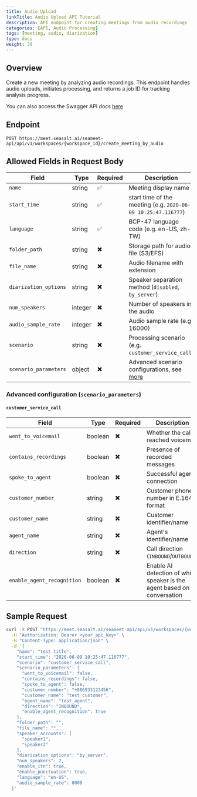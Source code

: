 ```yaml
---
title: Audio Upload
linkTitle: Audio Upload API Tutorial
description: API endpoint for creating meetings from audio recordings
categories: [API, Audio Processing]
tags: [meeting, audio, diarization]
type: docs
weight: 30
---
```


## Overview
Create a new meeting by analyzing audio recordings. This endpoint handles audio uploads, initiates processing, and returns a job ID for tracking analysis progress.

You can also access the Swagger API docs [here](./Docs/audio-upload-api/)

## Endpoint
`POST https://meet.seasalt.ai/seameet-api/api/v1/workspaces/{workspace_id}/create_meeting_by_audio`

## Allowed Fields in Request Body
| Field | Type | Required | Description |
|-------|------|----------|-------------|
| `name` | string | ✅ | Meeting display name |
| `start_time` | string | ✅ | start time of the meeting (e.g. `2020-06-09 10:25:47.116777`) |
| `language` | string | ✅ | BCP-47 language code (e.g. en-US, zh-TW) |
| `folder_path` | string | ✖️ | Storage path for audio file (S3/EFS) |
| `file_name` | string | ✖️ | Audio filename with extension |
| `diarization_options` | string | ✖️ | Speaker separation method (`disabled`, `by_server`) |
| `num_speakers` | integer | ✖️ | Number of speakers in the audio |
| `audio_sample_rate` | integer | ✖️ | Audio sample rate (e.g. 16000) |
| `scenario` | string | ✖️ | Processing scenario (e.g. `customer_service_call`) |
| `scenario_parameters` | object | ✖️ | Advanced scenario configurations, see [more](#advanced-configuration-scenario_parameters) |

### Advanced configuration (`scenario_parameters`)
#### `customer_service_call`
| Field | Type | Required | Description |
|-------|------|----------|-------------|
| `went_to_voicemail` | boolean | ✖️ | Whether the call reached voicemail |
| `contains_recordings` | boolean | ✖️ | Presence of recorded messages |
| `spoke_to_agent` | boolean | ✖️ | Successful agent connection |
| `customer_number` | string | ✖️ | Customer phone number in E.164 format |
| `customer_name` | string | ✖️ | Customer identifier/name |
| `agent_name` | string | ✖️ | Agent's identifier/name |
| `direction` | string | ✖️ | Call direction (`INBOUND`/`OUTBOUND`) |
| `enable_agent_recognition` | boolean | ✖️ | Enable AI detection of which speaker is the agent based on conversation |


## Sample Request
```bash
curl -X POST "https://meet.seasalt.ai/seameet-api/api/v1/workspaces/{workspace_id}/create_meeting_by_audio" \
  -H "Authorization: Bearer <your_api_key>" \
  -H "Content-Type: application/json" \
  -d '{
    "name": "test title",
    "start_time": "2020-06-09 10:25:47.116777",
    "scenario": "customer_service_call",
    "scenario_parameters": {
      "went_to_voicemail": false,
      "contains_recordings": false,
      "spoke_to_agent": false,
      "customer_number": "+886933123456",
      "customer_name": "test_customer",
      "agent_name": "test_agent",
      "direction": "INBOUND",
      "enable_agent_recognition": true
    },
    "folder_path": "",
    "file_name": "",
    "speaker_accounts": [
      "speaker1",
      "speaker2"
    ],
    "diarization_options": "by_server",
    "num_speakers": 2,
    "enable_itn": true,
    "enable_punctuation": true,
    "language": "en-US",
    "audio_sample_rate": 8000
  }'
